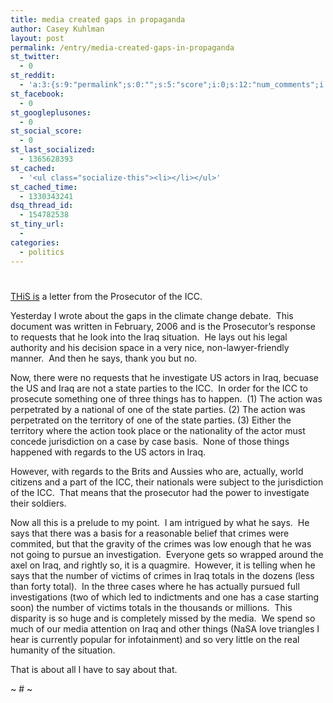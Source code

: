 ```yaml
---
title: media created gaps in propaganda
author: Casey Kuhlman
layout: post
permalink: /entry/media-created-gaps-in-propaganda
st_twitter:
  - 0
st_reddit:
  - 'a:3:{s:9:"permalink";s:0:"";s:5:"score";i:0;s:12:"num_comments";i:0;}'
st_facebook:
  - 0
st_googleplusones:
  - 0
st_social_score:
  - 0
st_last_socialized:
  - 1365628393
st_cached:
  - '<ul class="socialize-this"><li></li></ul>'
st_cached_time:
  - 1330343241
dsq_thread_id:
  - 154782538
st_tiny_url:
  - 
categories:
  - politics
---
```

# 

[THiS is][1] a letter from the Prosecutor of the ICC.  

 [1]: http://www.icc-cpi.int/library/organs/otp/OTP_letter_to_senders_re_Iraq_9_February_2006.pdf

Yesterday I wrote about the gaps in the climate change debate.  This document was written in February, 2006 and is the Prosecutor’s response to requests that he look into the Iraq situation.  He lays out his legal authority and his decision space in a very nice, non-lawyer-friendly manner.  And then he says, thank you but no.  

Now, there were no requests that he investigate US actors in Iraq, becuase the US and Iraq are not a state parties to the ICC.  In order for the ICC to prosecute something one of three things has to happen.  (1) The action was perpetrated by a national of one of the state parties. (2) The action was perpetrated on the territory of one of the state parties. (3) Either the territory where the action took place or the nationality of the actor must concede jurisdiction on a case by case basis.  None of those things happened with regards to the US actors in Iraq.

However, with regards to the Brits and Aussies who are, actually, world citizens and a part of the ICC, their nationals were subject to the jurisdiction of the ICC.  That means that the prosecutor had the power to investigate their soldiers.

Now all this is a prelude to my point.  I am intrigued by what he says.  He says that there was a basis for a reasonable belief that crimes were commited, but that the gravity of the crimes was low enough that he was not going to pursue an investigation.  Everyone gets so wrapped around the axel on Iraq, and rightly so, it is a quagmire.  However, it is telling when he says that the number of victims of crimes in Iraq totals in the dozens (less than forty total).  In the three cases where he has actually pursued full investigations (two of which led to indictments and one has a case starting soon) the number of victims totals in the thousands or millions.  This disparity is so huge and is completely missed by the media.  We spend so much of our media attention on Iraq and other things (NaSA love triangles I hear is currently popular for infotainment) and so very little on the real humanity of the situation. 

That is about all I have to say about that.

~ # ~